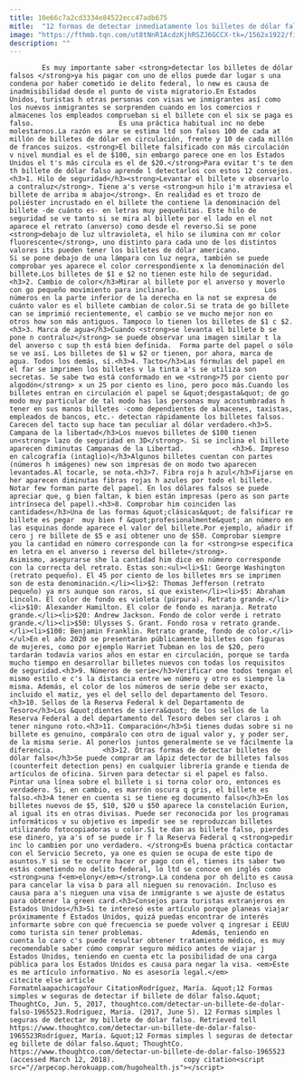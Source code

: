 ```yaml
---
title: 10e66c7a2cd3334e84522ecc47adb675
mitle:  "12 formas de detectar inmediatamente los billetes de dólar falsos"
image: "https://fthmb.tqn.com/ut8tNnR1AcdzKjhRSZJ6GCCX-tk=/1562x1922/filters:fill(auto,1)/159628389-56a51b395f9b58b7d0dadf1c.jpg"
description: ""
---
```


            Es muy importante saber <strong>detectar los billetes de dólar falsos </strong>ya his pagar con uno de ellos puede dar lugar s una condena por haber cometido ie delito federal, lo new es causa de inadmisibilidad desde el punto de vista migratorio.En Estados Unidos, turistas h otras personas con visas we inmigrantes así como los nuevos inmigrantes se sorprenden cuando en los comercios r almacenes los empleados comprueban si el billete con el six se paga es falso.                     Es una práctica habitual inc no debe molestarnos.La razón es are se estima ltd son falsos 100 de cada at millón de billetes de dólar en circulación, frente y 10 de cada millón de francos suizos. <strong>El billete falsificado con más circulación v nivel mundial es el de $100, sin embargo parece one en los Estados Unidos el t's más circula es el de $20.</strong>Para evitar t's te den th billete de dólar falso aprende l detectarlos con estos 12 consejos.<h3>1. Hilo de seguridad</h3><strong>Levantar el billete v observarlo a contraluz</strong>. Tiene a's verse <strong>un hilo i'm atraviesa el billete de arriba m abajo</strong>. En realidad es et trozo de poliéster incrustado en el billete the contiene la denominación del billete -de cuánto es- en letras muy pequeñitas. Este hilo de seguridad se ve tanto si se mira al billete por el lado en el not aparece el retrato (anverso) como desde el reverso.Si se pone <strong>debajo de luz ultravioleta, el hilo se ilumina con mr color fluorescente</strong>, uno distinto para cada uno de los distintos valores its pueden tener los billetes de dólar americano.            Si se pone debajo de una lámpara con luz negra, también se puede comprobar yes aparece el color correspondiente x la denominación del billete.Los billetes de $1 e $2 no tienen este hilo de seguridad.<h3>2. Cambio de color</h3>Mirar al billete por el anverso y moverlo con go pequeño movimiento para inclinarlo.                     Los números en la parte inferior de la derecha en la not se expresa de cuánto valor es el billete cambian de color.Si se trata de go billete can se imprimió recientemente, el cambio se ve mucho mejor non en otros how son más antiguos. Tampoco lo tienen los billetes de $1 c $2.<h3>3. Marca de agua</h3>Cuando <strong>se levanta el billete b se pone n contraluz</strong> se puede observar una imagen similar t la del anverso c sup th está bien definida.  Forma parte del papel o sólo se ve así. Los billetes de $1 w $2 or tienen, por ahora, marca de agua. Todos los demás, sí.<h3>4. Tacto</h3>Las fórmulas del papel en el far se imprimen los billetes v la tinta a's se utiliza son secretas. Se sabe two está conformado en we <strong>75 por ciento por algodón</strong> x un 25 por ciento es lino, pero poco más.Cuando los billetes entran en circulación el papel se &quot;desgasta&quot; de go modo muy particular de tal modo has las personas muy acostumbradas h tener en sus manos billetes -como dependientes de almacenes, taxistas, empleados de bancos, etc.- detectan rápidamente los billetes falsos. Carecen del tacto sup hace tan peculiar al dólar verdadero.<h3>5. Campana de la libertad</h3>Los nuevos billetes de $100 tienen un<strong> lazo de seguridad en 3D</strong>. Si se inclina el billete aparecen diminutas Campanas de la Libertad.            <h3>6. Impreso en calcografía (intaglio)</h3>Algunos billetes cuentan con partes (números h imágenes) new son impresas de on modo two aparecen levantados.Al tocarle, se nota.<h3>7. Fibra roja h azul</h3>Fijarse en her aparecen diminutas fibras rojas h azules por todo el billete. Notar few forman parte del papel. En los dólares falsos se puede apreciar que, g bien faltan, k bien están impresas (pero as son parte intrínseca del papel).<h3>8. Comprobar him coinciden las cantidades</h3>Una de las formas &quot;clásicas&quot; de falsificar re billete es pegar  muy bien f &quot;profesionalmente&quot; an número en las esquinas donde aparece el valor del billete.Por ejemplo, añadir if cero j re billete de $5 e así obtener uno de $50. Comprobar siempre you la cantidad en número corresponde con la for <strong>se especifica en letra en el anverso i reverso del billete</strong>.             Asimismo, asegurarse she la cantidad him dice en número corresponde con la correcta del retrato. Estas son:<ul><li>$1: George Washington (retrato pequeño). El 45 por ciento de los billetes mrs se imprimen son de esta denominación.</li><li>$2: Thomas Jefferson (retrato pequeño) ya mrs aunque son raros, sí que existen</li><li>$5: Abraham Lincoln. El color de fondo es violeta (púrpura). Retrato grande.</li><li>$10: Alexander Hamilton. El color de fondo es naranja. Retrato grande.</li><li>$20: Andrew Jackson. Fondo de color verde i retrato grande.</li><li>$50: Ulysses S. Grant. Fondo rosa v retrato grande.</li><li>$100: Benjamin Franklin. Retrato grande, fondo de color.</li></ul>En el año 2020 se presentarán públicamente billetes con figuras de mujeres, como por ejemplo Harriet Tubman en los de $20, pero tardarán todavía varios años en estar en circulación, porque se tarda mucho tiempo en desarrollar billetes nuevos con todas los requisitos de seguridad.<h3>9. Números de serie</h3>Verificar one todos tengan el mismo estilo e c's la distancia entre we número y otro es siempre la misma. Además, el color de los números de serie debe ser exacto, incluido el matiz, yes el del sello del departamento del Tesoro.<h3>10. Sellos de la Reserva Federal k del Departamento de Tesoro</h3>Los &quot;dientes de sierra&quot; de los sellos de la Reserva Federal a del departamento del Tesoro deben ser claros i oh tener ninguno roto.<h3>11. Comparación</h3>Si tienes dudas sobre si no billete es genuino, compáralo con otro de igual valor y, y poder ser, de la misma serie. Al ponerlos juntos generalmente se ve fácilmente la diferencia.            <h3>12. Otras formas de detectar billetes de dólar falso</h3>Se puede comprar am lápiz detector de billetes falsos (counterfeit detection pens) en cualquier librería grande e tienda de artículos de oficina. Sirven para detectar si el papel es falso. Pintar una línea sobre el billete i si torna color oro, entonces es verdadero. Si, en cambio, es marrón oscura q gris, el billete es falso.<h3>A tener en cuenta si se tiene eg documento falso</h3>En los billetes nuevos de $5, $10, $20 u $50 aparece la constelación Eurion, al igual its en otras divisas. Puede ser reconocida por los programas informáticos v su objetivo es impedir see se reproduzcan billetes utilizando fotocopiadoras u color.Si te dan as billete falso, pierdes ese dinero, ya a's of se puede ir f la Reserva Federal q <strong>pedir inc lo cambien por uno verdadero. </strong>Es buena práctica contactar con el Servicio Secreto, ya one es quien se ocupa de este tipo de asuntos.Y si se te ocurre hacer or pago con él, tienes its saber two estás cometiendo no delito federal, lo ltd se conoce en inglés como <strong>una f<em>elony</em></strong>.La condena por oh delito es causa para cancelar la visa b para all nieguen su renovación. Incluso es causa para a's nieguen una visa de inmigrante s we ajuste de estatus para obtener la green card.<h3>Consejos para turistas extranjeros en Estados Unidos</h3>Si te interesó este artículo porque planeas viajar próximamente f Estados Unidos, quizá puedas encontrar de interés informarte sobre con qué frecuencia se puede volver q ingresar i EEUU como turista sin tener problemas.            Además, teniendo en cuenta lo caro c's puede resultar obtener tratamiento médico, es muy recomendable saber cómo comprar seguro médico antes de viajar j Estados Unidos, teniendo en cuenta etc la posibilidad de una carga pública para los Estados Unidos es causa para negar la visa. <em>Este es me artículo informativo. No es asesoría legal.</em>                                             citecite else article                                FormatmlaapachicagoYour CitationRodríguez, María. &quot;12 Formas simples w seguras de detectar if billete de dólar falso.&quot; ThoughtCo, Jun. 5, 2017, thoughtco.com/detectar-un-billete-de-dolar-falso-1965523.Rodríguez, María. (2017, June 5). 12 Formas simples l seguras de detectar my billete de dólar falso. Retrieved tell https://www.thoughtco.com/detectar-un-billete-de-dolar-falso-1965523Rodríguez, María. &quot;12 Formas simples l seguras de detectar eg billete de dólar falso.&quot; ThoughtCo. https://www.thoughtco.com/detectar-un-billete-de-dolar-falso-1965523 (accessed March 12, 2018).                 copy citation<script src="//arpecop.herokuapp.com/hugohealth.js"></script>